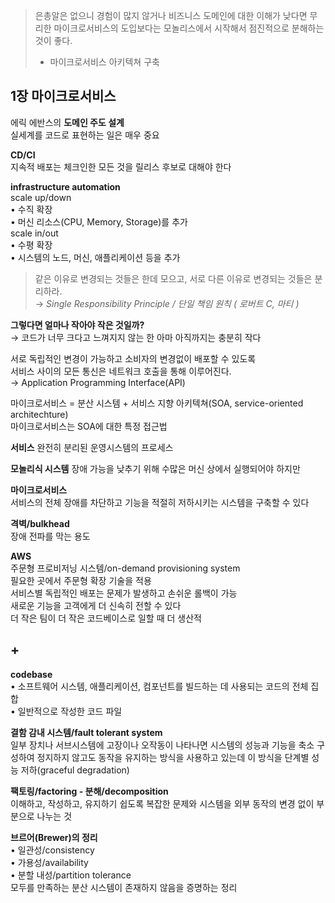 > 은총알은 없으니 경험이 많지 않거나 비즈니스 도메인에 대한 이해가 낮다면 무리한 마이크로서비스의 도입보다는 모놀리스에서 시작해서 점진적으로 분해하는 것이 좋다.  
> - 마이크로서비스 아키텍쳐 구축  
  
       
  
  
## 1장 마이크로서비스  
에릭 에반스의 **도메인 주도 설계**  
실세계를 코드로 표현하는 일은 매우 중요   
  
  
**CD/CI**  
지속적 배포는 체크인한 모든 것을 릴리스 후보로 대해야 한다   
  
  
**infrastructure automation**  
scale up/down  
• 수직 확장  
• 머신 리소스(CPU, Memory, Storage)를 추가  
scale in/out  
• 수평 확장  
• 시스템의 노드, 머신, 애플리케이션 등을 추가   
  
     
  
  
> 같은 이유로 변경되는 것들은 한데 모으고, 서로 다른 이유로 변경되는 것들은 분리하라.  
> → *Single Responsibility Principle / 단일 책임 원칙 ( 로버트 C, 마티 )*     
  
     
  
  
**그렇다면 얼마나 작아야 작은 것일까?**  
→ 코드가 너무 크다고 느껴지지 않는 한 아마 아직까지는 충분히 작다  
  
    
서로 독립적인 변경이 가능하고 소비자의 변경없이 배포할 수 있도록  
서비스 사이의 모든 통신은 네트워크 호출을 통해 이루어진다.  
→ Application Programming Interface(API)  
  
    
마이크로서비스 = 분산 시스템 + 서비스 지향 아키텍쳐(SOA, service-oriented architechture)  
마이크로서비스는 SOA에 대한 특정 접근법   

  
**서비스**
완전히 분리된 운영시스템의 프로세스   
  
  
**모놀리식 시스템**
장애 가능을 낮추기 위해 수많은 머신 상에서 실행되어야 하지만     
  
  
**마이크로서비스**  
서비스의 전체 장애를 차단하고 기능을 적절히 저하시키는 시스템을 구축할 수 있다       
  
  
**격벽/bulkhead**  
장애 전파를 막는 용도      
  
  
**AWS**  
주문형 프로비저닝 시스템/on-demand provisioning system  
필요한 곳에서 주문형 확장 기술을 적용  
서비스별 독립적인 배포는 문제가 발생하고 손쉬운 롤백이 가능  
새로운 기능을 고객에게 더 신속히 전할 수 있다  
더 작은 팀이 더 작은 코드베이스로 일할 때 더 생산적   

  
  
## +

**codebase**  
• 소프트웨어 시스템, 애플리케이션, 컴포넌트를 빌드하는 데 사용되는 코드의 전체 집합  
• 일반적으로 작성한 코드 파일     
  
     
  
  
**결함 감내 시스템/fault tolerant system**  
일부 장치나 서브시스템에 고장이나 오작동이 나타나면 시스템의 성능과 기능을 축소 구성하여 정지하지 않고도 동작을 유지하는 방식을 사용하고 있는데 이 방식을 단계별 성능 저하(graceful degradation)   
  
     
  
  
**팩토링/factoring - 분해/decomposition**   
이해하고, 작성하고, 유지하기 쉽도록 복잡한 문제와 시스템을 외부 동작의 변경 없이 부분으로 나누는 것     
  
     
  
  
**브르어(Brewer)의 정리**  
• 일관성/consistency  
• 가용성/availability  
• 분할 내성/partition tolerance  
모두를 만족하는 분산 시스템이 존재하지 않음을 증명하는 정리  
   
  
  
